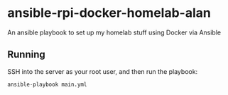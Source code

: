 # ansible-rpi-docker-homelab-alan

An ansible playbook to set up my homelab stuff using Docker via Ansible

## Running

SSH into the server as your root user, and then run the playbook:

```
ansible-playbook main.yml
```
